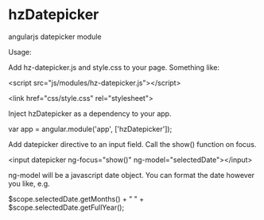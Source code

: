 # hzDatepicker
angularjs datepicker module

Usage:

Add hz-datepicker.js and style.css to your page. Something like:

&lt;script src="js/modules/hz-datepicker.js"&gt;&lt;/script&gt;

&lt;link href="css/style.css" rel="stylesheet"&gt;

Inject hzDatepicker as a dependency to your app.

var app = angular.module('app', ['hzDatepicker']);

Add datepicker directive to an input field. Call the show() function on focus.

&lt;input datepicker ng-focus="show()" ng-model="selectedDate"&gt;&lt;/input&gt;

ng-model will be a javascript date object. You can format the date however you like, e.g.

$scope.selectedDate.getMonths() + " " + $scope.selectedDate.getFullYear();
